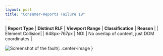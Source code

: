 ```yaml
---
layout: post
title: "Consumer-Reports Failure 18"
---
```

| **Report Type** | **Distinct RLF** | **Viewport Range** | **Classification** | **Reason** |
| Element Collision|  | 648px-767px | NOI | No overlap of content, just DOM coordinates | 

![Screenshot of the fault](../../../assets/images/Consumer-Reports/fault18/overlapWidth707.png){: .center-image }